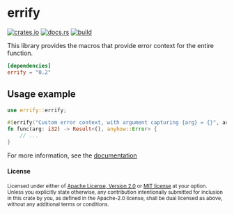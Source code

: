 # errify

[<img alt="crates.io" src="https://img.shields.io/crates/v/errify?style=flat-square">](https://crates.io/crates/errify)
[<img alt="docs.rs" src="https://img.shields.io/docsrs/errify?style=flat-square">](https://docs.rs/errify)
[<img alt="build" src="https://img.shields.io/github/actions/workflow/status/LazyMechanic/errify/ci.yml?branch=master&style=flat-square">](https://github.com/LazyMechanic/errify/actions)

This library provides the macros that provide error context for the entire function.

```toml
[dependencies]
errify = "0.2"
```

## Usage example
```rust
use errify::errify;

#[errify("Custom error context, with argument capturing {arg} = {}", arg)]
fn func(arg: i32) -> Result<(), anyhow::Error> {
    // ...
}
```

For more information, see the [documentation](https://docs.rs/errify)

#### License

<sup>
Licensed under either of <a href="LICENSE-APACHE">Apache License, Version
2.0</a> or <a href="LICENSE-MIT">MIT license</a> at your option.
</sup>

<br>

<sub>
Unless you explicitly state otherwise, any contribution intentionally submitted
for inclusion in this crate by you, as defined in the Apache-2.0 license, shall
be dual licensed as above, without any additional terms or conditions.
</sub>